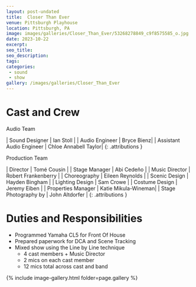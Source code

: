 ```yaml
---
layout: post-undated
title:  Closer Than Ever
venue: Pittsburgh Playhouse
location: Pittsburgh, PA
image: images/galleries/Closer_Than_Ever/53268278849_c9f8575585_o.jpg
date: 2023-10-22
excerpt:
seo_title:
seo_description:
tags:
categories: 
 - sound
 - show
gallery: /images/galleries/Closer_Than_Ever
---
```



# Cast and Crew
Audio Team

| Sound Designer            | Ian Stoll  |
| Audio Engineer            | Bryce Bienz|
| Assistant Audio Engineer  | Chloe Annabell Taylor|
{: .attributions }

Production Team

| Director                  | Tomé Cousin    |
| Stage Manager             | Abi Cedeño     |
| Music Director            | Robert Frankenberry |
| Choreography              | Eileen Reynolds |
| Scenic Design             | Hayden Bingham |
| Lighting Design           | Sam Crowe      |
| Costume Design            | Jeremy Eiben   |
| Properties Manager        | Katie Mikula-Wineman|
| Stage Photography by      | John Altdorfer |
{: .attributions }

# Duties and Responsibilities
- Programmed Yamaha CL5 for Front Of House
- Prepared paperwork for DCA and Scene Tracking
- Mixed show using the Line by Line technique
  - 4 cast members + Music Director
  - 2 mics on each cast member
  - 12 mics total across cast and band

{% include image-gallery.html folder=page.gallery %}
